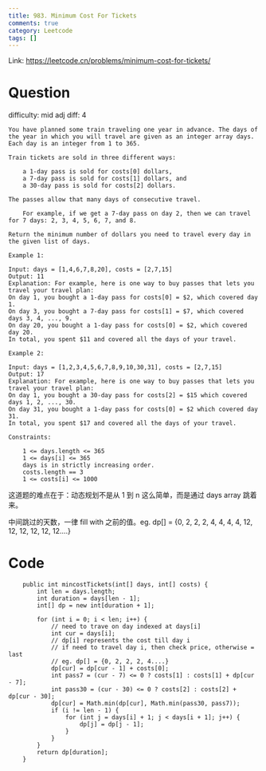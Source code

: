 ```yaml
---
title: 983. Minimum Cost For Tickets
comments: true
category: Leetcode
tags: []
---
```


Link: https://leetcode.cn/problems/minimum-cost-for-tickets/

# Question

difficulty: mid
adj diff: 4

    You have planned some train traveling one year in advance. The days of the year in which you will travel are given as an integer array days. Each day is an integer from 1 to 365.

    Train tickets are sold in three different ways:

    	a 1-day pass is sold for costs[0] dollars,
    	a 7-day pass is sold for costs[1] dollars, and
    	a 30-day pass is sold for costs[2] dollars.

    The passes allow that many days of consecutive travel.

    	For example, if we get a 7-day pass on day 2, then we can travel for 7 days: 2, 3, 4, 5, 6, 7, and 8.

    Return the minimum number of dollars you need to travel every day in the given list of days.

    Example 1:

    Input: days = [1,4,6,7,8,20], costs = [2,7,15]
    Output: 11
    Explanation: For example, here is one way to buy passes that lets you travel your travel plan:
    On day 1, you bought a 1-day pass for costs[0] = $2, which covered day 1.
    On day 3, you bought a 7-day pass for costs[1] = $7, which covered days 3, 4, ..., 9.
    On day 20, you bought a 1-day pass for costs[0] = $2, which covered day 20.
    In total, you spent $11 and covered all the days of your travel.

    Example 2:

    Input: days = [1,2,3,4,5,6,7,8,9,10,30,31], costs = [2,7,15]
    Output: 17
    Explanation: For example, here is one way to buy passes that lets you travel your travel plan:
    On day 1, you bought a 30-day pass for costs[2] = $15 which covered days 1, 2, ..., 30.
    On day 31, you bought a 1-day pass for costs[0] = $2 which covered day 31.
    In total, you spent $17 and covered all the days of your travel.

    Constraints:

    	1 <= days.length <= 365
    	1 <= days[i] <= 365
    	days is in strictly increasing order.
    	costs.length == 3
    	1 <= costs[i] <= 1000

这道题的难点在于：动态规划不是从 1 到 n 这么简单，而是通过 days array 跳着来。

中间跳过的天数，一律 fill with 之前的值。eg. dp[] = {0, 2, 2, 2, 4, 4, 4, 4, 12, 12, 12, 12, 12, 12....}

# Code

```
    public int mincostTickets(int[] days, int[] costs) {
        int len = days.length;
        int duration = days[len - 1];
        int[] dp = new int[duration + 1];

        for (int i = 0; i < len; i++) {
            // need to trave on day indexed at days[i]
            int cur = days[i];
            // dp[i] represents the cost till day i
            // if need to travel day i, then check price, otherwise = last
            // eg. dp[] = {0, 2, 2, 2, 4....}
            dp[cur] = dp[cur - 1] + costs[0];
            int pass7 = (cur - 7) <= 0 ? costs[1] : costs[1] + dp[cur - 7];
            int pass30 = (cur - 30) <= 0 ? costs[2] : costs[2] + dp[cur - 30];
            dp[cur] = Math.min(dp[cur], Math.min(pass30, pass7));
            if (i != len - 1) {
                for (int j = days[i] + 1; j < days[i + 1]; j++) {
                    dp[j] = dp[j - 1];
                }
            }
        }
        return dp[duration];
    }
```
